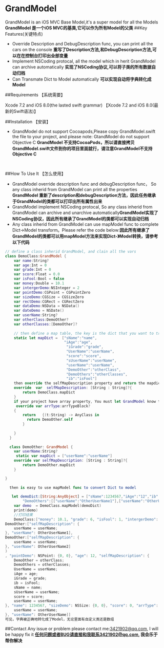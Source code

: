 # GrandModel
GrandModel is an iOS MVC Base Model,it's a super model for all the Models  **GrandModel 是一个iOS MVC的基类,它可以作为所有Model的父类**
##Key Features(关键特点)
+ Override Description and DebugDescription func, you can print all the cars on the console **重写了Description方法,和DebugDescription方法,可以在在控制台打印出全部变量**
+ Implement NSCoding protocal, all the model which in herit GrandModel can archive automatically **实现了NSCoding协议,可以将子类的所有数据自动归档**
+ Can Transmate Dict to Model automatically **可以实现自动将字典转化成Model**

##Requirements 【系统需要】

Xcode 7.2 and iOS 8.0(the lasted swift grammar)
【Xcode 7.2 and iOS 8.0(最新的Swift语法)】

##Installation 【安装】
+ GrandModel do not support Cocoapods,Please copy GrandModel.swift the file to your project, and please note: GtandModel do not support Objective C
**GrandModel 不支持CocoaPods，所以请直接拷贝GrandModel.swift文件到你的项目里面就行，请注意GrandModel不支持Objective C**
<br>

##How To Use It 【怎么使用】
+ GrandModel override description func and debugDescription func，  So any class inherid from GrandModel can print all the properties **GrandModel 重新了description和debugDescription方法，因此任务继承于GrandModel的类都可以打印出所有属性出来**
+ GrandModel implement NSCoding protocal, So any class inherid from GrandModel can archive and unarchive automatically**GrandModel实现了NSCoding协议，因此所有继承了GrandModel的类都可以实现自动归档**
+ Any class inherid from GrandModel can use mapModel func to complete Dict->Model transform。Please refer the code below:**因此所有继承了GrandModel的类都可以用mapModel方法来实现Dict-》Model转换，请参考以下代码**
``` Swift
// define a class inherid GrandModel, and clain all the vars
class DemoClass:GrandModel {
    var name:String?
    var age:Int = 0
    var grade:Int = 0
    var score:Float = 0.0
    var isFool:Bool = false
    var money:Double = 10.1
    var intergerDemo:NSInteger = 2
    var pointDemo:CGPoint = CGPointZero
    var sizeDemo:CGSize = CGSizeZero
    var rectDemo:CGRect = CGRectZero
    var dataDemo:NSData = NSData()
    var dateDemo = NSDate()
    var userName:String?
    var otherClass:DemoOther?
    var otherClasses:[DemoOther]?
    
    // then define a map table, the key is the dict that you want to transform, and the value is the var name.
    static let mapDict =  ["sName":"name",
                           "iAge":"age",
                            "iGrade":"grade",
                            "UserName":"userName",
                            "score":"score",
                            "sUserName":"userName",
                            "userName":"userName",
                            "DemoOther":"otherClass",
                            "DemoOthers":"otherClasses",
                            "ib":"isFool"]
    then override the selfMapDescription property and return the mapdict                   
    override  var  selfMapDescription: [String : String]?{
        return DemoClass.mapDict
    }
    if your project have array property, You must let GrandModel know the array type
     override var arrType:arrTypeBlock?
    {
        return   {(t:String) -> AnyClass in
          return DemoOther.self
        }
        
    }
  }
  
  class DemoOther: GrandModel {
    var userName:String?
     static var mapDict = ["userName":"userName"]
    override var selfMapDescription: [String : String]?{
        return DemoOther.mapDict
    }

}
  
  then is easy to use mapModel func to convert Dict to model
  
   let demoDict:[String:AnyObject] = ["sName":1234567,"iAge":"12","ib":true,"iGrade":"6","UserName":"userName","DemoOther":["userName":"OtherUserName"],
        "DemoOthers":[["userName":"OtherUserName1"],["userName":"OtherUserName2"]]]
    var demo  = DemoClass.mapModel(demoDict)
    print(demo)
    //打印结果
    DemoClass:["money": 10.1, "grade": 6, "isFool": 1, "intergerDemo": 2, "dateDemo": 2016-05-12 06:43:28 +0000, "otherClasses": <_TtCs21_SwiftDeferredNSArray 0x7f9c0bd1d780>(
DemoOther:["selfMapDescription": {
    userName = userName;
}, "userName": OtherUserName1],
DemoOther:["selfMapDescription": {
    userName = userName;
}, "userName": OtherUserName2]
)
, "pointDemo": NSPoint: {0, 0}, "age": 12, "selfMapDescription": {
    DemoOther = otherClass;
    DemoOthers = otherClasses;
    UserName = userName;
    iAge = age;
    iGrade = grade;
    ib = isFool;
    sName = name;
    sUserName = userName;
    score = score;
    userName = userName;
}, "name": 1234567, "sizeDemo": NSSize: {0, 0}, "score": 0, "arrType": <__NSMallocBlock__: 0x7f9c0bd1e700>, "dataDemo": <>, "rectDemo": NSRect: {{0, 0}, {0, 0}}, "userName": userName, "otherClass": DemoOther:["selfMapDescription": {
    userName = userName;
}, "userName": OtherUserName]]
可见，字典被正确地转化成了Model，无论里面有自定义类还是数组
```

##Contact 
Any issue or problem please contact me:3421902@qq.com, I will be happy fix it
**任何问题或者BUG请直接和我联系3421902@qq.com, 我会乐于帮你解决**
